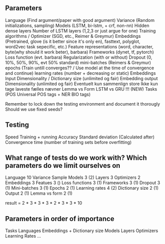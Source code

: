 ## Parameters
Language                (Find argument/paper with good argument)
Variance                (Random initializations, sampling)
Models                  (LSTM, bi-lstm, + crf, non-nn)
Hidden dense layers
Number of LSTM layers   (1,2,3 or just argue for one)
Training algorithms / Optimizer     (SGD, etc., Reimer & Greymur)
Embeddings              (Pretrained, glove (is it better since it's only en), fasttext, polyglot, word2vec task sepecific, etc.)
Feature representations (word, character, byte(why should it work beter), barbara)
Frameworks              (dynet, tf, pytorch)
Loss function           (evt. barbara)
    Regularization      (with or without)
Dropout                 (0, 10%, 50%, 90%, evt 50% standard)
mini-batches            (Reimers & Greymur)
epochs                  (Train untill converges?? / Use model at the time of convergence and continue)
learning rates          (number + decreasing or static)
Embeddings Input Dimensionality / Dictionary size    (unlimited og fair)
Embedding output Dimensionality   (unlimited og fair)
    Eventuelt kun sammenlign store 
    Ikke kun tage laveste fælles nævner
Lemma vs Form
LSTM vs GRU !!! (NEW)
Tasks                   (POS Universal POS tags + NER BIO tags)

Remember to lock down the testing environment and document it thorougly
Should we use fixed seeds?

## Testing
Speed 
    Training + running
Accuracy
Standard deviation (Calculated after)
Convergence time (number of training sets before overfitting)



## What range of tests do we work with? Which parameters do we limit ourselves on

Language        10
Variance        Sample
Models          3 (2)
Layers          3
Optimizers      2
Embeddings      3
Featues         3 ()
Loss functions  3 (1)
Frameworks      3 (1)
Dropout         3 (1)
Mini-batches    3 (1)
Epochs          2 (1)
Learning rates  4 (2)
Dictionary size 2 (1)
Output          2 (1)
Lemma vs form   2 (1)

result      =   2 * 3 * 3 * 3 * 2 * 3 * 3 * 10


## Parameters in order of importance

Tasks
Languages
Embeddings + Dictionary size
Models
Layers
Optimizers
Learning Rates
...
